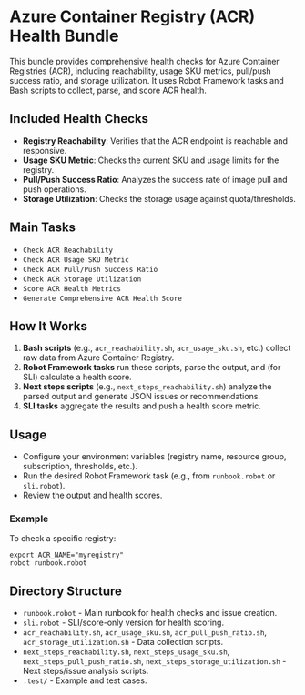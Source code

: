 # Azure Container Registry (ACR) Health Bundle

This bundle provides comprehensive health checks for Azure Container Registries (ACR), including reachability, usage SKU metrics, pull/push success ratio, and storage utilization. It uses Robot Framework tasks and Bash scripts to collect, parse, and score ACR health.

## Included Health Checks

- **Registry Reachability**: Verifies that the ACR endpoint is reachable and responsive.
- **Usage SKU Metric**: Checks the current SKU and usage limits for the registry.
- **Pull/Push Success Ratio**: Analyzes the success rate of image pull and push operations.
- **Storage Utilization**: Checks the storage usage against quota/thresholds.

## Main Tasks

- `Check ACR Reachability`
- `Check ACR Usage SKU Metric`
- `Check ACR Pull/Push Success Ratio`
- `Check ACR Storage Utilization`
- `Score ACR Health Metrics`
- `Generate Comprehensive ACR Health Score`

## How It Works

1. **Bash scripts** (e.g., `acr_reachability.sh`, `acr_usage_sku.sh`, etc.) collect raw data from Azure Container Registry.
2. **Robot Framework tasks** run these scripts, parse the output, and (for SLI) calculate a health score.
3. **Next steps scripts** (e.g., `next_steps_reachability.sh`) analyze the parsed output and generate JSON issues or recommendations.
4. **SLI tasks** aggregate the results and push a health score metric.

## Usage

- Configure your environment variables (registry name, resource group, subscription, thresholds, etc.).
- Run the desired Robot Framework task (e.g., from `runbook.robot` or `sli.robot`).
- Review the output and health scores.

### Example

To check a specific registry:

```
export ACR_NAME="myregistry"
robot runbook.robot
```

## Directory Structure

- `runbook.robot` - Main runbook for health checks and issue creation.
- `sli.robot` - SLI/score-only version for health scoring.
- `acr_reachability.sh`, `acr_usage_sku.sh`, `acr_pull_push_ratio.sh`, `acr_storage_utilization.sh` - Data collection scripts.
- `next_steps_reachability.sh`, `next_steps_usage_sku.sh`, `next_steps_pull_push_ratio.sh`, `next_steps_storage_utilization.sh` - Next steps/issue analysis scripts.
- `.test/` - Example and test cases. 